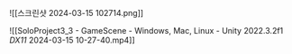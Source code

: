 ![[스크린샷 2024-03-15 102714.png]]

![[SoloProject3_3 - GameScene - Windows, Mac, Linux - Unity 2022.3.2f1 _DX11_ 2024-03-15 10-27-40.mp4]]